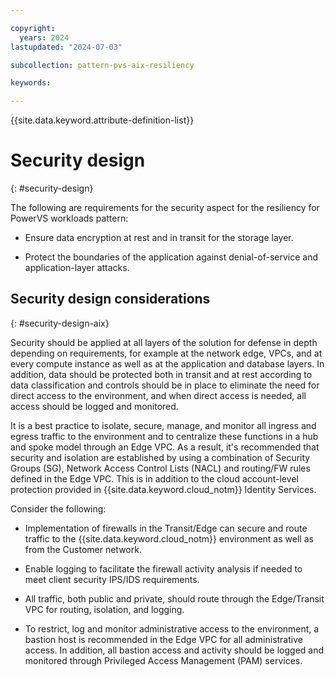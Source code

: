 ```yaml
---

copyright:
  years: 2024
lastupdated: "2024-07-03"

subcollection: pattern-pvs-aix-resiliency

keywords:

---
```


{{site.data.keyword.attribute-definition-list}}

# Security design
{: #security-design}

The following are requirements for the security aspect for the resiliency for PowerVS workloads pattern:

- Ensure data encryption at rest and in transit for the storage layer.

- Protect the boundaries of the application against denial-of-service and application-layer attacks.

## Security design considerations
{: #security-design-aix}

Security should be applied at all layers of the solution for defense in depth depending on requirements, for example at the network edge, VPCs, and at every compute instance as well as at the application and database layers. In addition, data should be protected both in transit and at rest according to data classification and controls should be in place to eliminate the need for direct access to the environment, and when direct access is needed, all access should be logged and monitored.

It is a best practice to isolate, secure, manage, and monitor all ingress and egress traffic to the environment and to centralize these functions in a hub and spoke model through an Edge VPC. As a result, it's recommended that security and isolation are established by using a combination of Security Groups (SG), Network Access Control Lists (NACL) and routing/FW rules defined in the Edge VPC. This is in addition to the cloud account-level protection provided in {{site.data.keyword.cloud_notm}} Identity Services.

Consider the following:

- Implementation of firewalls in the Transit/Edge can secure and route traffic to the {{site.data.keyword.cloud_notm}} environment as well as from the Customer network.

- Enable logging to facilitate the firewall activity analysis if needed to meet client security IPS/IDS requirements.

- All traffic, both public and private, should route through the Edge/Transit VPC for routing, isolation, and logging.

- To restrict, log and monitor administrative access to the environment, a bastion host is recommended in the Edge VPC for all administrative access. In addition, all bastion access and activity should be logged and monitored through Privileged Access Management (PAM) services.
